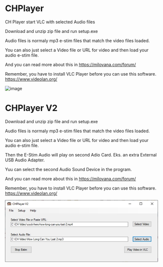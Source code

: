 # CHPlayer
CH Player start VLC with selected Audio files

Download and unzip zip file and run setup.exe

Audio files is normaly mp3 e-stim files that match the video files loaded.

You can also just select a Video file or URL for video and then load your audio e-stim file.

And you can read more about this in https://milovana.com/forum/

Remember, you have to install VLC Player before you can use this software. https://www.videolan.org/

![image](https://user-images.githubusercontent.com/46462109/50802293-cea1d080-12e6-11e9-959f-745df68cd9b4.png)

# CHPlayer V2
Download and unzip zip file and run setup.exe

Audio files is normaly mp3 e-stim files that match the video files loaded.

You can also just select a Video file or URL for video and then load your audio e-stim file.

Then the E-Stim Audio will play on second Adio Card. Eks. an extra External USB Audio Adapter.

Yuu can select the second Audio Sound Device in the program. 

And you can read more about this in https://milovana.com/forum/

Remember, you have to install VLC Player before you can use this software. https://www.videolan.org/

![](CHPlyerV2.jpg)

